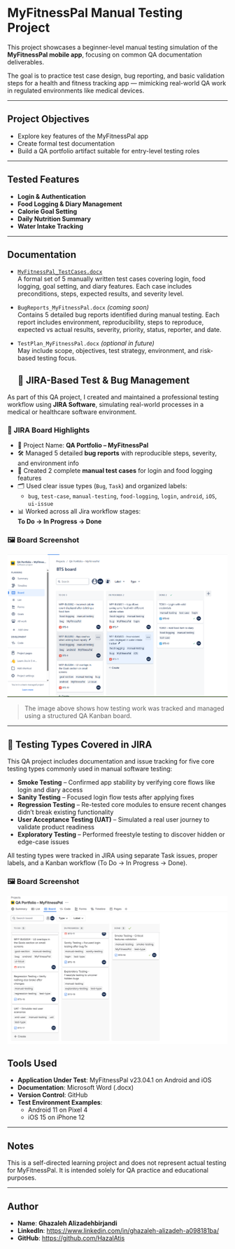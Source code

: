 # MyFitnessPal Manual Testing Project

This project showcases a beginner-level manual testing simulation of the **MyFitnessPal mobile app**, focusing on common QA documentation deliverables.

The goal is to practice test case design, bug reporting, and basic validation steps for a health and fitness tracking app — mimicking real-world QA work in regulated environments like medical devices.

---

## Project Objectives

- Explore key features of the MyFitnessPal app
- Create formal test documentation
- Build a QA portfolio artifact suitable for entry-level testing roles

---

## Tested Features

- **Login & Authentication**  
- **Food Logging & Diary Management**  
- **Calorie Goal Setting**  
- **Daily Nutrition Summary**  
- **Water Intake Tracking**  

---

## Documentation

- [`MyFitnessPal_TestCases.docx`](./MyFitnessPal_TestCases.docx)  
  A formal set of 5 manually written test cases covering login, food logging, goal setting, and diary features. Each case includes preconditions, steps, expected results, and severity level.

- `BugReports_MyFitnessPal.docx` *(coming soon)*  
    Contains 5 detailed bug reports identified during manual testing. Each report includes environment, reproducibility, steps to reproduce, expected vs actual results, severity, priority, status, reporter, and date.

- `TestPlan_MyFitnessPal.docx` *(optional in future)*  
  May include scope, objectives, test strategy, environment, and risk-based testing focus.

  ## 🧾 JIRA-Based Test & Bug Management

As part of this QA project, I created and maintained a professional testing workflow using **JIRA Software**, simulating real-world processes in a medical or healthcare software environment.

### 🔹 JIRA Board Highlights

- 📌 Project Name: **QA Portfolio – MyFitnessPal**
- 🛠️ Managed 5 detailed **bug reports** with reproducible steps, severity, and environment info
- 🧪 Created 2 complete **manual test cases** for login and food logging features
- 🗂️ Used clear issue types (`Bug`, `Task`) and organized labels:
  - `bug`, `test-case`, `manual-testing`, `food-logging`, `login`, `android`, `iOS`, `ui-issue`
- 📊 Worked across all Jira workflow stages:  
  **To Do → In Progress → Done**

### 🖼️ Board Screenshot
![JIRA Board Screenshot](./screenshots/jira_board.png)

> The image above shows how testing work was tracked and managed using a structured QA Kanban board.

---

## 🧪 Testing Types Covered in JIRA

This QA project includes documentation and issue tracking for five core testing types commonly used in manual software testing:

- **Smoke Testing** – Confirmed app stability by verifying core flows like login and diary access  
- **Sanity Testing** – Focused login flow tests after applying fixes  
- **Regression Testing** – Re-tested core modules to ensure recent changes didn’t break existing functionality  
- **User Acceptance Testing (UAT)** – Simulated a real user journey to validate product readiness  
- **Exploratory Testing** – Performed freestyle testing to discover hidden or edge-case issues

All testing types were tracked in JIRA using separate Task issues, proper labels, and a Kanban workflow (To Do → In Progress → Done).

### 🖼️ Board Screenshot
![Testing Types Board](./screenshots/testing_types_board.png.png)

## Tools Used

- **Application Under Test**: MyFitnessPal v23.04.1 on Android and iOS  
- **Documentation**: Microsoft Word (.docx)  
- **Version Control**: GitHub  
- **Test Environment Examples**:  
  - Android 11 on Pixel 4  
  - iOS 15 on iPhone 12  

---

## Notes

This is a self-directed learning project and does not represent actual testing for MyFitnessPal. It is intended solely for QA practice and educational purposes.

---

## Author

- **Name**: **Ghazaleh Alizadehbirjandi**
- **LinkedIn**: https://www.linkedin.com/in/ghazaleh-alizadeh-a098181ba/
- **GitHub**: https://github.com/HazalAtis

